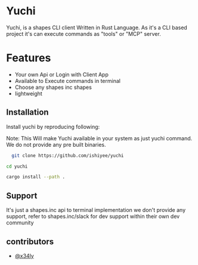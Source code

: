 
# Yuchi

Yuchi, is a shapes CLI client Written in Rust Language. As it's a CLI based project it's can execute commands as "tools" or "MCP" server. 



# Features

- Your own Api or Login with Client App
- Available to Execute commands in terminal 
- Choose any shapes inc shapes
- lightweight 
## Installation

Install yuchi by reproducing following:

Note: This Will make Yuchi available in your system as just yuchi command. We do not provide any pre built binaries.

```bash
  git clone https://github.com/ishiyee/yuchi
```
```bash
cd yuchi 
```

```bash
cargo install --path .
```
    
## Support

It's just a shapes.inc api to terminal implementation we don't provide any support, refer to shapes.inc/slack for dev support within their own dev community
## contributors

- [@x34ly](x34ly)

